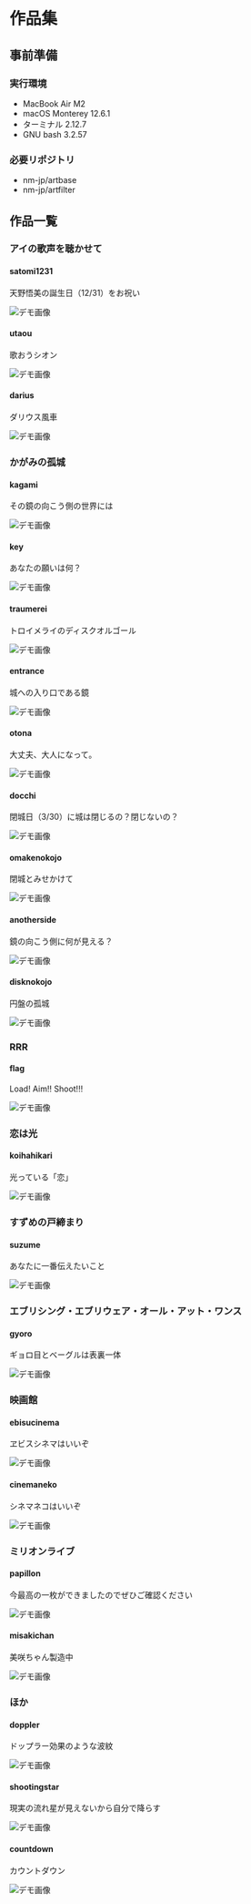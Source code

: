 # 作品集

## 事前準備

### 実行環境

- MacBook Air M2
- macOS Monterey 12.6.1
- ターミナル 2.12.7
- GNU bash 3.2.57

### 必要リポジトリ

- nm-jp/artbase
- nm-jp/artfilter

## 作品一覧

### アイの歌声を聴かせて

#### satomi1231
天野悟美の誕生日（12/31）をお祝い

![デモ画像](./figure/satomi1231.gif)

#### utaou
歌おうシオン

![デモ画像](./figure/utaou.gif)

#### darius
ダリウス風車

![デモ画像](./figure/darius.gif)

### かがみの孤城

#### kagami
その鏡の向こう側の世界には

![デモ画像](./figure/kagami.gif)

#### key
あなたの願いは何？

![デモ画像](./figure/key.gif)

#### traumerei
トロイメライのディスクオルゴール

![デモ画像](./figure/traumerei.gif)

#### entrance
城への入り口である鏡

![デモ画像](./figure/entrance.gif)

#### otona
大丈夫、大人になって。

![デモ画像](./figure/otona.gif)

#### docchi
閉城日（3/30）に城は閉じるの？閉じないの？

![デモ画像](./figure/docchi.gif)

#### omakenokojo
閉城とみせかけて

![デモ画像](./figure/omakenokojo.gif)

#### anotherside
鏡の向こう側に何が見える？

![デモ画像](./figure/anotherside.gif)

#### disknokojo
円盤の孤城

![デモ画像](./figure/disknokojo.gif)

### RRR

#### flag
Load! Aim!! Shoot!!!

![デモ画像](./figure/flag.gif)

### 恋は光

#### koihahikari
光っている「恋」

![デモ画像](./figure/koihahikari.gif)

### すずめの戸締まり

#### suzume
あなたに一番伝えたいこと

![デモ画像](./figure/suzume.gif)

### エブリシング・エブリウェア・オール・アット・ワンス

#### gyoro
ギョロ目とベーグルは表裏一体

![デモ画像](./figure/gyoro.gif)

### 映画館

#### ebisucinema
ヱビスシネマはいいぞ

![デモ画像](./figure/ebisucinema.gif)

#### cinemaneko
シネマネコはいいぞ

![デモ画像](./figure/cinemaneko.gif)

### ミリオンライブ

#### papillon
今最高の一枚ができましたのでぜひご確認ください

![デモ画像](./figure/papillon.gif)

#### misakichan
美咲ちゃん製造中

![デモ画像](./figure/misakichan.gif)

### ほか

#### doppler
ドップラー効果のような波紋

![デモ画像](./figure/doppler.gif)

#### shootingstar
現実の流れ星が見えないから自分で降らす

![デモ画像](./figure/shootingstar.gif)

#### countdown
カウントダウン

![デモ画像](./figure/countdown.gif)

